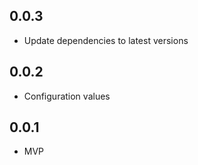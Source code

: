 ## 0.0.3

- Update dependencies to latest versions

## 0.0.2

- Configuration values

## 0.0.1

- MVP
